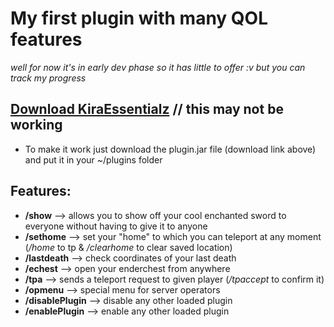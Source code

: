 # My first plugin with many QOL features 
*well for now it's in early dev phase so it has little to offer :v but you can track my progress*

## [Download KiraEssentialz](https://github.com/Kir4R00t/KiraEssentialz/raw/master/target/KiraEssentialz-1.0.jar) // this may not be working
- To make it work just download the plugin.jar file (download link above) and put it in your ~/plugins folder
## Features:
- **/show** --> allows you to show off your cool enchanted sword to everyone without having to give it to anyone
- **/sethome** --> set your "home" to which you can teleport at any moment (*/home* to tp & */clearhome* to clear saved location)
- **/lastdeath** --> check coordinates of your last death
- **/echest** --> open your enderchest from anywhere
- **/tpa** --> sends a teleport request to given player (*/tpaccept* to confirm it)
- **/opmenu** --> special menu for server operators
- **/disablePlugin** --> disable any other loaded plugin
- **/enablePlugin** --> enable any other loaded plugin